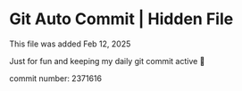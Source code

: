 # Git Auto Commit | Hidden File

This file was added Feb 12, 2025

Just for fun and keeping my daily git commit active 🤪

commit number: 2371616
